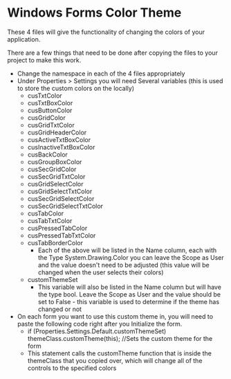 # Windows Forms Color Theme

These 4 files will give the functionality of changing the colors of your application.

There are a few things that need to be done after copying the files to your project to make this work.

- Change the namespace in each of the 4 files appropriately
- Under Properties > Settings you will need Several variables (this is used to store the custom colors on the locally)
  - cusTxtColor
  - cusTxtBoxColor
  - cusButtonColor
  - cusGridColor
  - cusGridTxtColor
  - cusGridHeaderColor
  - cusActiveTxtBoxColor
  - cusInactiveTxtBoxColor
  - cusBackColor
  - cusGroupBoxColor
  - cusSecGridColor
  - cusSecGridTxtColor
  - cusGridSelectColor
  - cusGridSelectTxtColor
  - cusSecGridSelectColor
  - cusSecGridSelectTxtColor
  - cusTabColor
  - cusTabTxtColor
  - cusPressedTabColor
  - cusPressedTabTxtColor
  - cusTabBorderColor
    - Each of the above will be listed in the Name column, each with the Type System.Drawing.Color you can leave the Scope as User and the value doesn't need to be adjusted (this value will be changed when the user selects their colors)
  - customThemeSet
    - This variable will also be listed in the Name column but will have the type bool. Leave the Scope as User and the value should be set to False - this variable is used to determine if the theme has changed or not
- On each form you want to use this custom theme in, you will need to paste the following code right after you Initialize the form.
  - if (Properties.Settings.Default.customThemeSet)
                themeClass.customTheme(this); //Sets the custom theme for the form
  - This statement calls the customTheme function that is inside the themeClass that you copied over, which will change all of the controls to the specified colors
